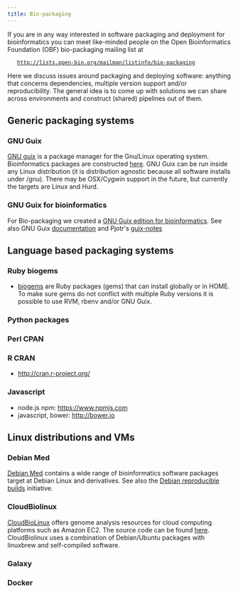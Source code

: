 ```yaml
---
title: Bio-packaging
---
```


If you are in any way interested in software packaging and deployment
for bioinformatics you can meet like-minded people on the Open
Bioinformatics Foundation (OBF) bio-packaging mailing list at

`   `[`http://lists.open-bio.org/mailman/listinfo/bio-packaging`](http://lists.open-bio.org/mailman/listinfo/bio-packaging)

Here we discuss issues around packaging and deploying software: anything
that concerns dependencies, multiple version support and/or
reproducibility. The general idea is to come up with solutions we can
share across environments and construct (shared) pipelines out of them.

Generic packaging systems
-------------------------

### GNU Guix

[GNU guix](https://www.gnu.org/software/guix) is a package manager for
the Gnu/Linux operating system. Bioinformatics packages are constructed
[here](http://git.savannah.gnu.org/cgit/guix.git/tree/gnu/packages/bioinformatics.scm).
GNU Guix can be run inside any Linux distribution (it is distribution
agnostic because all software installs under /gnu). There may be
OSX/Cygwin support in the future, but currently the targets are Linux
and Hurd.

### GNU Guix for bioinformatics

For Bio-packaging we created a [GNU Guix edition for
bioinformatics](https://github.com/genenetwork/guix/wiki/GNU-Guix-for-bioinformatics).
See also GNU Guix
[documentation](https://www.gnu.org/software/guix/manual/guix.html) and
Pjotr's [guix-notes](https://github.com/pjotrp/guix-notes)

Language based packaging systems
--------------------------------

### Ruby biogems

-   [biogems](http://biogems.info/) are Ruby packages (gems) that can
    install globally or in HOME. To make sure gems do not conflict with
    multiple Ruby versions it is possible to use RVM, rbenv and/or
    GNU Guix.

### Python packages

### Perl CPAN

### R CRAN

-   <http://cran.r-project.org/>

### Javascript

-   node.js npm: <https://www.npmjs.com>
-   javascript, bower: <http://bower.io>

Linux distributions and VMs
---------------------------

### Debian Med

[Debian Med](https://www.debian.org/devel/debian-med/) contains a wide
range of bioinformatics software packages target at Debian Linux and
derivatives. See also the [Debian reproducible
builds](https://wiki.debian.org/ReproducibleBuilds) initiative.

### CloudBiolinux

[CloudBioLinux](http://cloudbiolinux.org) offers genome analysis
resources for cloud computing platforms such as Amazon EC2. The source
code can be found [here](https://github.com/chapmanb/cloudbiolinux).
CloudBiolinux uses a combination of Debian/Ubuntu packages with
linuxbrew and self-compiled software.

### Galaxy

### Docker
